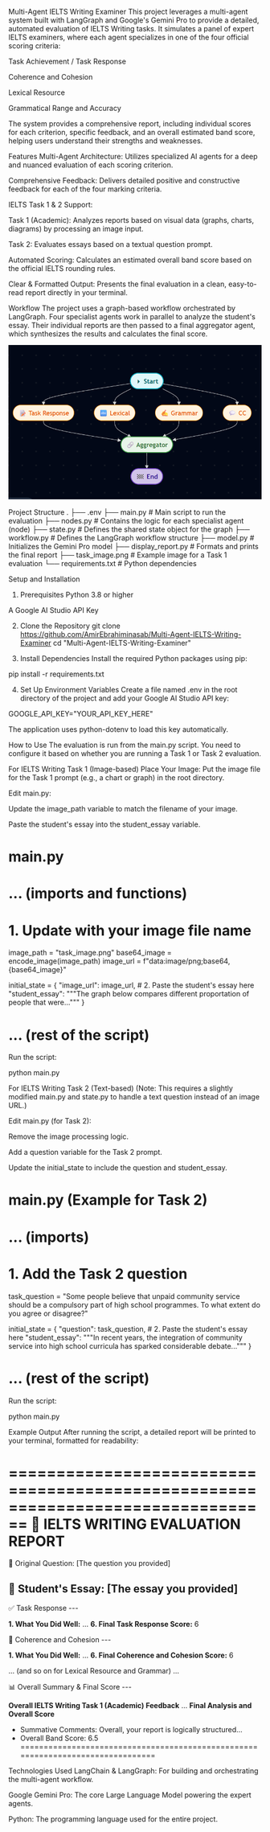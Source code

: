 Multi-Agent IELTS Writing Examiner
This project leverages a multi-agent system built with LangGraph and Google's Gemini Pro to provide a detailed, automated evaluation of IELTS Writing tasks. It simulates a panel of expert IELTS examiners, where each agent specializes in one of the four official scoring criteria:

Task Achievement / Task Response

Coherence and Cohesion

Lexical Resource

Grammatical Range and Accuracy

The system provides a comprehensive report, including individual scores for each criterion, specific feedback, and an overall estimated band score, helping users understand their strengths and weaknesses.

Features
Multi-Agent Architecture: Utilizes specialized AI agents for a deep and nuanced evaluation of each scoring criterion.

Comprehensive Feedback: Delivers detailed positive and constructive feedback for each of the four marking criteria.

IELTS Task 1 & 2 Support:

Task 1 (Academic): Analyzes reports based on visual data (graphs, charts, diagrams) by processing an image input.

Task 2: Evaluates essays based on a textual question prompt.

Automated Scoring: Calculates an estimated overall band score based on the official IELTS rounding rules.

Clear & Formatted Output: Presents the final evaluation in a clean, easy-to-read report directly in your terminal.

Workflow
The project uses a graph-based workflow orchestrated by LangGraph. Four specialist agents work in parallel to analyze the student's essay. Their individual reports are then passed to a final aggregator agent, which synthesizes the results and calculates the final score.

![Workflow Diagram](workflow.png)


Project Structure
.
├── .env
├── main.py                 # Main script to run the evaluation
├── nodes.py                # Contains the logic for each specialist agent (node)
├── state.py                # Defines the shared state object for the graph
├── workflow.py             # Defines the LangGraph workflow structure
├── model.py                # Initializes the Gemini Pro model
├── display_report.py       # Formats and prints the final report
├── task_image.png          # Example image for a Task 1 evaluation
└── requirements.txt        # Python dependencies

Setup and Installation
1. Prerequisites
Python 3.8 or higher

A Google AI Studio API Key

2. Clone the Repository
git clone https://github.com/AmirEbrahiminasab/Multi-Agent-IELTS-Writing-Examiner
cd "Multi-Agent-IELTS-Writing-Examiner"

3. Install Dependencies
Install the required Python packages using pip:

pip install -r requirements.txt


4. Set Up Environment Variables
Create a file named .env in the root directory of the project and add your Google AI Studio API key:

GOOGLE_API_KEY="YOUR_API_KEY_HERE"

The application uses python-dotenv to load this key automatically.

How to Use
The evaluation is run from the main.py script. You need to configure it based on whether you are running a Task 1 or Task 2 evaluation.

For IELTS Writing Task 1 (Image-based)
Place Your Image: Put the image file for the Task 1 prompt (e.g., a chart or graph) in the root directory.

Edit main.py:

Update the image_path variable to match the filename of your image.

Paste the student's essay into the student_essay variable.

# main.py

# ... (imports and functions)

# 1. Update with your image file name
image_path = "task_image.png"
base64_image = encode_image(image_path)
image_url = f"data:image/png;base64,{base64_image}"

initial_state = {
    "image_url": image_url,
    # 2. Paste the student's essay here
    "student_essay": """The graph below compares different proportation of people that were..."""
}

# ... (rest of the script)

Run the script:

python main.py

For IELTS Writing Task 2 (Text-based)
(Note: This requires a slightly modified main.py and state.py to handle a text question instead of an image URL.)

Edit main.py (for Task 2):

Remove the image processing logic.

Add a question variable for the Task 2 prompt.

Update the initial_state to include the question and student_essay.

# main.py (Example for Task 2)

# ... (imports)

# 1. Add the Task 2 question
task_question = "Some people believe that unpaid community service should be a compulsory part of high school programmes. To what extent do you agree or disagree?"

initial_state = {
    "question": task_question,
    # 2. Paste the student's essay here
    "student_essay": """In recent years, the integration of community service into high school curricula has sparked considerable debate..."""
}

# ... (rest of the script)

Run the script:

python main.py

Example Output
After running the script, a detailed report will be printed to your terminal, formatted for readability:

================================================================================
📝 IELTS WRITING EVALUATION REPORT
================================================================================

📌 Original Question:
[The question you provided]

📄 Student's Essay:
[The essay you provided]
--------------------------------------------------------------------------------


✅ Task Response ---

**1. What You Did Well:**
...
**6. Final Task Response Score:** 6

🔗 Coherence and Cohesion ---

**1. What You Did Well:**
...
**6. Final Coherence and Cohesion Score:** 6

... (and so on for Lexical Resource and Grammar) ...


📊 Overall Summary & Final Score ---

**Overall IELTS Writing Task 1 (Academic) Feedback**
...
**Final Analysis and Overall Score**
* Summative Comments: Overall, your report is logically structured...
* Overall Band Score: 6.5
================================================================================

Technologies Used
LangChain & LangGraph: For building and orchestrating the multi-agent workflow.

Google Gemini Pro: The core Large Language Model powering the expert agents.

Python: The programming language used for the entire project.